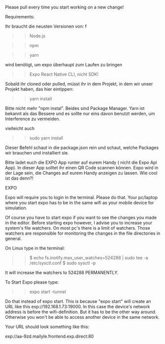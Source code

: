 Please pull every time you start working on a new change!



 Requirements: 

Ihr braucht die neusten Versionen von: 
f


>>Node.js

>>npm

>>yarn

wird benötigt, um expo überhaupt zum Laufen zu bringen

>>Expo React Native CLI, nicht SDK!


Sobald ihr cloned oder pulled, müsst ihr in dem Projekt, in dem wir unser Projekt haben, das hier eintippen:

>>yarn install 

Bitte nicht mehr "npm instal". Beides sind Package Manager. Yarn ist bekannt als das Bessere und es sollte nur eins davon benutzt werden, um Interference zu vermeiden. 

vielleicht auch 

>>sudo yarn install

Dieser Befehl schaut in die package.json rein und schaut, welche Packages wir brauchen und installiert sie. 



Bitte ladet euch die EXPO App runter auf eurem Handy ( nicht die Expo Api App). In dieser App solltet ihr einen QR Code scannen können. Expo wird in der Lage sein, die Changes auf eurem Handy anzeigen zu lassen.
Wie cool ist das denn?!




EXPO 


Expo will require you to login in the terminal. Please do that.
Your pc/laptop where you start expo has to be in the same wifi as your mobile device for simulation. 

Of course you have to start expo if you want to see the changes you made in the editor. 
Before starting expo however, I advise you to increase your system's file watchers. On most pc's there is a limit of watchers. 
Those watchers are responsible for monitoring the changes in the file directories in general. 


On Linux type in the terminal: 


>> $ echo fs.inotify.max_user_watches=524288 | sudo tee -a /etc/sysctl.conf
>> $ sudo sysctl -p

It will increase the watchers to 524288 PERMANENTLY. 

To Start Expo please type: 

>> expo start -tunnel 

Do that instead of expo start. This is because "expo start" will create an URL like this exp://192.168.1.73:19000. 
In this case the device's network address is before the wifi-definition. But it has to be 
the other way around. Otherwise you won't be able to access another device in the same network. 


Your URL should look something like this: 

exp://aa-9zd.mailyle.frontend.exp.direct:80













